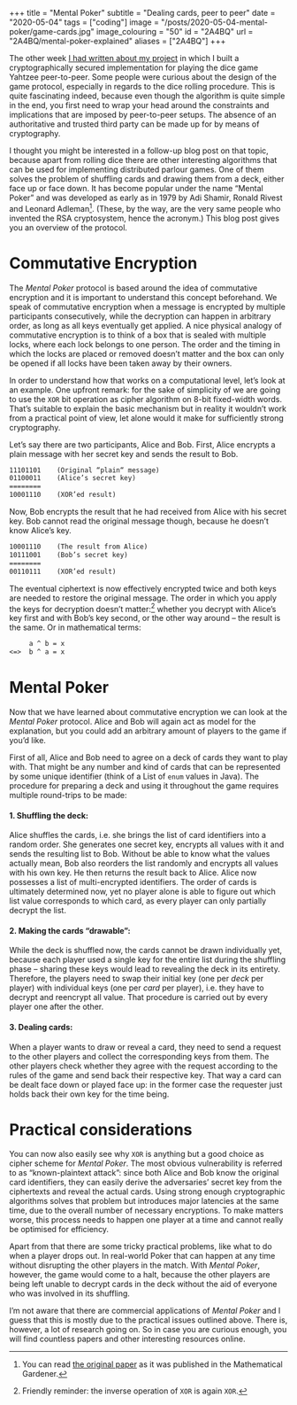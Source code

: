 +++
title = "Mental Poker"
subtitle = "Dealing cards, peer to peer"
date = "2020-05-04"
tags = ["coding"]
image = "/posts/2020-05-04-mental-poker/game-cards.jpg"
image_colouring = "50"
id = "2A4BQ"
url = "2A4BQ/mental-poker-explained"
aliases = ["2A4BQ"]
+++

The other week [I had written about my project](/K001f/crypto-yahtzee) in which I built a cryptographically secured implementation for playing the dice game Yahtzee peer-to-peer. Some people were curious about the design of the game protocol, especially in regards to the dice rolling procedure. This is quite fascinating indeed, because even though the algorithm is quite simple in the end, you first need to wrap your head around the constraints and implications that are imposed by peer-to-peer setups. The absence of an authoritative and trusted third party can be made up for by means of cryptography.

I thought you might be interested in a follow-up blog post on that topic, because apart from rolling dice there are other interesting algorithms that can be used for implementing distributed parlour games. One of them solves the problem of shuffling cards and drawing them from a deck, either face up or face down. It has become popular under the name “Mental Poker” and was developed as early as in 1979 by Adi Shamir, Ronald Rivest and Leonard Adleman[^1]. (These, by the way, are the very same people who invented the RSA cryptosystem, hence the acronym.) This blog post gives you an overview of the protocol.


# Commutative Encryption

The *Mental Poker* protocol is based around the idea of commutative encryption and it is important to understand this concept beforehand. We speak of commutative encryption when a message is encrypted by multiple participants consecutively, while the decryption can happen in arbitrary order, as long as all keys eventually get applied. A nice physical analogy of commutative encryption is to think of a box that is sealed with multiple locks, where each lock belongs to one person. The order and the timing in which the locks are placed or removed doesn’t matter and the box can only be opened if all locks have been taken away by their owners.

In order to understand how that works on a computational level, let’s look at an example. One upfront remark: for the sake of simplicity of we are going to use the `XOR` bit operation as cipher algorithm on 8-bit fixed-width words. That’s suitable to explain the basic mechanism but in reality it wouldn’t work from a practical point of view, let alone would it make for sufficiently strong cryptography.

Let’s say there are two participants, Alice and Bob. First, Alice encrypts a plain message with her secret key and sends the result to Bob.

```txt
11101101    (Original “plain“ message)
01100011    (Alice’s secret key)
========
10001110    (XOR’ed result)
```

Now, Bob encrypts the result that he had received from Alice with his secret key. Bob cannot read the original message though, because he doesn’t know Alice’s key.

```txt
10001110    (The result from Alice)
10111001    (Bob’s secret key)
========
00110111    (XOR’ed result)
```

The eventual ciphertext is now effectively encrypted twice and both keys are needed to restore the original message. The order in which you apply the keys for decryption doesn’t matter:[^2] whether you decrypt with Alice’s key first and with Bob’s key second, or the other way around – the result is the same. Or in mathematical terms:

```txt
     a ^ b = x
<=>  b ^ a = x
```


# Mental Poker

Now that we have learned about commutative encryption we can look at the *Mental Poker* protocol. Alice and Bob will again act as model for the explanation, but you could add an arbitrary amount of players to the game if you’d like.

First of all, Alice and Bob need to agree on a deck of cards they want to play with. That might be any number and kind of cards that can be represented by some unique identifier (think of a List of `enum` values in Java). The procedure for preparing a deck and using it throughout the game requires multiple round-trips to be made:

#### 1. Shuffling the deck:
Alice shuffles the cards, i.e. she brings the list of card identifiers into a random order. She generates one secret key, encrypts all values with it and sends the resulting list to Bob. Without be able to know what the values actually mean, Bob also reorders the list randomly and encrypts all values with his own key. He then returns the result back to Alice. Alice now possesses a list of multi-encrypted identifiers. The order of cards is ultimately determined now, yet no player alone is able to figure out which list value corresponds to which card, as every player can only partially decrypt the list.

#### 2. Making the cards “drawable”:
While the deck is shuffled now, the cards cannot be drawn individually yet, because each player used a single key for the entire list during the shuffling phase – sharing these keys would lead to revealing the deck in its entirety. Therefore, the players need to swap their initial key (one per *deck* per player) with individual keys (one per *card* per player), i.e. they have to decrypt and reencrypt all value. That procedure is carried out by every player one after the other.

#### 3. Dealing cards:
When a player wants to draw or reveal a card, they need to send a request to the other players and collect the corresponding keys from them. The other players check whether they agree with the request according to the rules of the game and send back their respective key. That way a card can be dealt face down or played face up: in the former case the requester just holds back their own key for the time being.


# Practical considerations

You can now also easily see why `XOR` is anything but a good choice as cipher scheme for *Mental Poker*. The most obvious vulnerability is referred to as “known-plaintext attack”: since both Alice and Bob know the original card identifiers, they can easily derive the adversaries’ secret key from the ciphertexts and reveal the actual cards. Using strong enough cryptographic algorithms solves that problem but introduces major latencies at the same time, due to the overall number of necessary encryptions. To make matters worse, this process needs to happen one player at a time and cannot really be optimised for efficiency.

Apart from that there are some tricky practical problems, like what to do when a player drops out. In real-world Poker that can happen at any time without disrupting the other players in the match. With *Mental Poker*, however, the game would come to a halt, because the other players are being left unable to decrypt cards in the deck without the aid of everyone who was involved in its shuffling.

I’m not aware that there are commercial applications of *Mental Poker* and I guess that this is mostly due to the practical issues outlined above. There is, however, a lot of research going on. So in case you are curious enough, you will find countless papers and other interesting resources online.


[^1]: You can read [the original paper](http://people.csail.mit.edu/rivest/ShamirRivestAdleman-MentalPoker.pdf) as it was published in the Mathematical Gardener.
[^2]: Friendly reminder: the inverse operation of `XOR` is again `XOR`.
